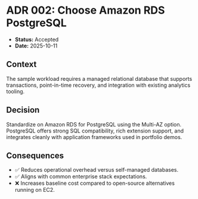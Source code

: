 # ADR 002: Choose Amazon RDS PostgreSQL

- **Status:** Accepted
- **Date:** 2025-10-11

## Context

The sample workload requires a managed relational database that supports transactions, point-in-time recovery, and integration with existing analytics tooling.

## Decision

Standardize on Amazon RDS for PostgreSQL using the Multi-AZ option. PostgreSQL offers strong SQL compatibility, rich extension support, and integrates cleanly with application frameworks used in portfolio demos.

## Consequences

- ✅ Reduces operational overhead versus self-managed databases.
- ✅ Aligns with common enterprise stack expectations.
- ❌ Increases baseline cost compared to open-source alternatives running on EC2.
